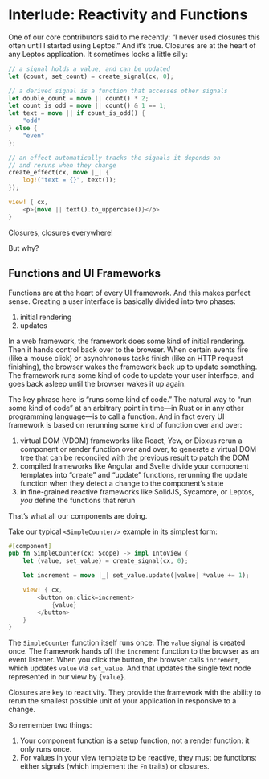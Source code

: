 # Interlude: Reactivity and Functions

One of our core contributors said to me recently: “I never used closures this often
until I started using Leptos.” And it’s true. Closures are at the heart of any Leptos
application. It sometimes looks a little silly:

```rust
// a signal holds a value, and can be updated
let (count, set_count) = create_signal(cx, 0);

// a derived signal is a function that accesses other signals
let double_count = move || count() * 2;
let count_is_odd = move || count() & 1 == 1;
let text = move || if count_is_odd() {
    "odd"
} else {
    "even"
};

// an effect automatically tracks the signals it depends on
// and reruns when they change
create_effect(cx, move |_| {
    log!("text = {}", text());
});

view! { cx,
    <p>{move || text().to_uppercase()}</p>
}
```

Closures, closures everywhere!

But why?

## Functions and UI Frameworks

Functions are at the heart of every UI framework. And this makes perfect sense. Creating a user interface is basically divided into two phases:

1. initial rendering
2. updates

In a web framework, the framework does some kind of initial rendering. Then it hands control back over to the browser. When certain events fire (like a mouse click) or asynchronous tasks finish (like an HTTP request finishing), the browser wakes the framework back up to update something. The framework runs some kind of code to update your user interface, and goes back asleep until the browser wakes it up again.

The key phrase here is “runs some kind of code.” The natural way to “run some kind of code” at an arbitrary point in time—in Rust or in any other programming language—is to call a function. And in fact every UI framework is based on rerunning some kind of function over and over:

1. virtual DOM (VDOM) frameworks like React, Yew, or Dioxus rerun a component or render function over and over, to generate a virtual DOM tree that can be reconciled with the previous result to patch the DOM
2. compiled frameworks like Angular and Svelte divide your component templates into “create” and “update” functions, rerunning the update function when they detect a change to the component’s state
3. in fine-grained reactive frameworks like SolidJS, Sycamore, or Leptos, _you_ define the functions that rerun

That’s what all our components are doing.

Take our typical `<SimpleCounter/>` example in its simplest form:

```rust
#[component]
pub fn SimpleCounter(cx: Scope) -> impl IntoView {
    let (value, set_value) = create_signal(cx, 0);

    let increment = move |_| set_value.update(|value| *value += 1);

    view! { cx,
        <button on:click=increment>
            {value}
        </button>
    }
}
```

The `SimpleCounter` function itself runs once. The `value` signal is created once. The framework hands off the `increment` function to the browser as an event listener. When you click the button, the browser calls `increment`, which updates `value` via `set_value`. And that updates the single text node represented in our view by `{value}`.

Closures are key to reactivity. They provide the framework with the ability to rerun the smallest possible unit of your application in responsive to a change.

So remember two things:

1. Your component function is a setup function, not a render function: it only runs once.
2. For values in your view template to be reactive, they must be functions: either signals (which implement the `Fn` traits) or closures.
